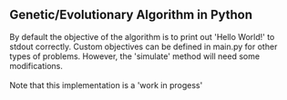 ## Genetic/Evolutionary Algorithm in Python

By default the objective of the algorithm is to print out 'Hello World!' to stdout correctly. Custom objectives can be defined in main.py for other types of problems. However, the 'simulate' method will need some modifications.
<br/>
<br/>
Note that this implementation is a 'work in progess'

